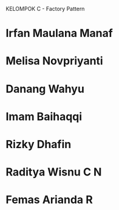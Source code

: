 KELOMPOK C - Factory Pattern
# Irfan Maulana Manaf 
# Melisa Novpriyanti
# Danang Wahyu
# Imam Baihaqqi
# Rizky Dhafin
# Raditya Wisnu C N
# Femas Arianda R
